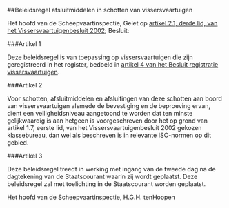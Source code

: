 <meta http-equiv='Content-Type' content='text/html; charset=utf-8' />

##Beleidsregel afsluitmiddelen in schotten van vissersvaartuigen

Het hoofd van de Scheepvaartinspectie,
Gelet op [artikel 2.1, derde lid, van het Vissersvaartuigenbesluit 2002](../../../../../../../../rijksKB/vissersvaartuigenbesluit/2002/BWBR0013342/README.md);
Besluit: 

###Artikel 1 

Deze beleidsregel is van toepassing op vissersvaartuigen die zijn geregistreerd in het register, bedoeld in [artikel 4 van het Besluit registratie vissersvaartuigen](../../../../../../../../AMvB/besluit/registratie/vissersvaartuigen/1998/BWBR0009353/README.md). 

###Artikel 2 

Voor schotten, afsluitmiddelen en afsluitingen van deze schotten aan boord van vissersvaartuigen alsmede de bevestiging en de beproeving ervan, dient een veiligheidsniveau aangetoond te worden dat ten minste gelijkwaardig is aan hetgeen is voorgeschreven door het op grond van artikel 1.7, eerste lid, van het Vissersvaartuigenbesluit 2002 gekozen klassebureau, dan wel als beschreven is in relevante ISO-normen op dit gebied. 

###Artikel 3 

Deze beleidsregel treedt in werking met ingang van de tweede dag na de dagtekening van de Staatscourant waarin zij wordt geplaatst.
Deze beleidsregel zal met toelichting in de Staatscourant worden geplaatst.

Het 
hoofd van de Scheepvaartinspectie,
H.G.H. tenHoopen
